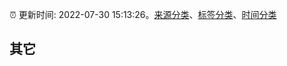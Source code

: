 :alarm_clock: 更新时间: 2022-07-30 15:13:26。[来源分类](../README.md)、[标签分类](../TAGS.md)、[时间分类](../TIMELINE.md)

## 其它



